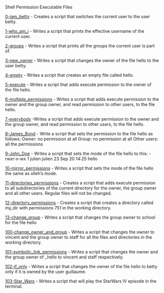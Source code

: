 Shell Permission Executable Files

[0-iam_betty](https://github.com/aadaniel04/alx-system_engineering-devops/blob/master/0x01-shell_permissions/0-iam_betty) - Creates a script that switches the current user to the user betty.

[1-who_am_i](https://github.com/aadaniel04/alx-system_engineering-devops/blob/master/0x01-shell_permissions/1-who_am_i) - Writes a script that prints the effective username of the current user.

[2-groups](https://github.com/aadaniel04/alx-system_engineering-devops/blob/master/0x01-shell_permissions/2-groups) - Writes a script that prints all the groups the current user is part of.

[3-new_owner](https://github.com/aadaniel04/alx-system_engineering-devops/blob/master/0x01-shell_permissions/3-new_owner) - Writes a script that changes the owner of the file hello to the user betty.

[4-empty](https://github.com/aadaniel04/alx-system_engineering-devops/blob/master/0x01-shell_permissions/4-empty) - Writes a script that creates an empty file called hello.

[5-execute](https://github.com/aadaniel04/alx-system_engineering-devops/blob/master/0x01-shell_permissions/5-execute) - Writes a script that adds execute permission to the owner of the file hello.

[6-multiple_permissions](https://github.com/aadaniel04/alx-system_engineering-devops/blob/master/0x01-shell_permissions/6-multiple_permissions) - Writes a script that adds execute permission to the owner and the group owner, and read permission to other users, to the file hello.

[7-everybody](https://github.com/aadaniel04/alx-system_engineering-devops/blob/master/0x01-shell_permissions/7-everybody) -Writes a script that adds execute permission to the owner and the group owner, and read permission to other users, to the file hello.

[8-James_Bond](https://github.com/aadaniel04/alx-system_engineering-devops/blob/master/0x01-shell_permissions/8-James_Bond) - Write a script that sets the permission to the file hello as follows:
Owner: no permission at all
Group: no permission at all
Other users: all the permissions

[9-John_Doe](https://github.com/aadaniel04/alx-system_engineering-devops/blob/master/0x01-shell_permissions/9-John_Doe) - Writes a script that sets the mode of the file hello to this:
-rwxr-x-wx 1 julien julien 23 Sep 20 14:25 hello


[10-mirror_permissions](https://github.com/aadaniel04/alx-system_engineering-devops/blob/master/0x01-shell_permissions/10-mirror_permissions) - Writes a script that sets the mode of the file hello the same as olleh’s mode.

[11-directories_permissions](https://github.com/aadaniel04/alx-system_engineering-devops/blob/master/0x01-shell_permissions/11-directories_permissions) - Creates a script that adds execute permission to all subdirectories of the current directory for the owner, the group owner and all other users.
Regular files will not be changed.

[12-directory_permissions](https://github.com/aadaniel04/alx-system_engineering-devops/blob/master/0x01-shell_permissions/12-directory_permissions) - Creates a script that creates a directory called my_dir with permissions 751 in the working directory.

[13-change_group](https://github.com/aadaniel04/alx-system_engineering-devops/blob/master/0x01-shell_permissions/13-change_group) - Writes a script that changes the group owner to school for the file hello

[100-change_owner_and_group](https://github.com/aadaniel04/alx-system_engineering-devops/blob/master/0x01-shell_permissions/100-change_owner_and_group) - Writes a script that changes the owner to vincent and the group owner to staff for all the files and directories in the working directory.

[101-symbolic_link_permissions](https://github.com/aadaniel04/alx-system_engineering-devops/blob/master/0x01-shell_permissions/101-symbolic_link_permissions) - Writes a script that changes the owner and the group owner of _hello to vincent and staff respectively.

[102-if_only](https://github.com/aadaniel04/alx-system_engineering-devops/blob/master/0x01-shell_permissions/102-if_only) - Writes a script that changes the owner of the file hello to betty only if it is owned by the user guillaume.

[103-Star_Wars](https://github.com/aadaniel04/alx-system_engineering-devops/blob/master/0x01-shell_permissions/103-Star_Wars) - Writes a script that will play the StarWars IV episode in the terminal.
